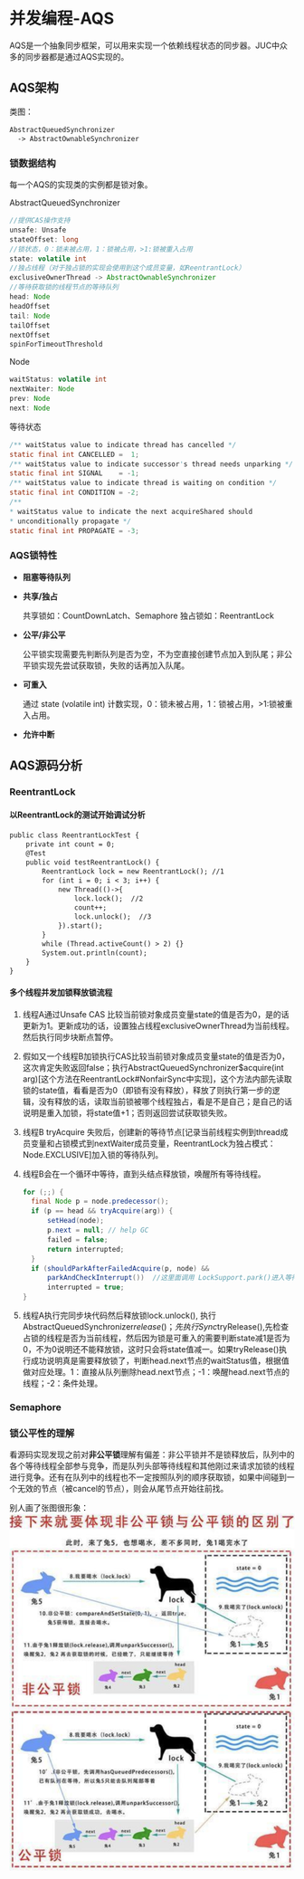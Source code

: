 # 并发编程-AQS

AQS是一个抽象同步框架，可以用来实现一个依赖线程状态的同步器。JUC中众多的同步器都是通过AQS实现的。

## AQS架构

类图：
```
AbstractQueuedSynchronizer
  -> AbstractOwnableSynchronizer
```

### 锁数据结构

每一个AQS的实现类的实例都是锁对象。

AbstractQueuedSynchronizer
```java
//提供CAS操作支持
unsafe: Unsafe
stateOffset: long
//锁状态，0：锁未被占用，1：锁被占用，>1:锁被重入占用
state: volatile int
//独占线程（对于独占锁的实现会使用到这个成员变量，如ReentrantLock）
exclusiveOwnerThread -> AbstractOwnableSynchronizer  
//等待获取锁的线程节点的等待队列
head: Node
headOffset
tail: Node
tailOffset
nextOffset
spinForTimeoutThreshold
```
Node
```java
waitStatus: volatile int
nextWaiter: Node
prev: Node
next: Node
```
等待状态
```java
/** waitStatus value to indicate thread has cancelled */
static final int CANCELLED =  1;
/** waitStatus value to indicate successor's thread needs unparking */
static final int SIGNAL    = -1;
/** waitStatus value to indicate thread is waiting on condition */
static final int CONDITION = -2;
/**
* waitStatus value to indicate the next acquireShared should
* unconditionally propagate */
static final int PROPAGATE = -3;
```

### AQS锁特性

+ **阻塞等待队列**

+ **共享/独占**

  共享锁如：CountDownLatch、Semaphore
  独占锁如：ReentrantLock

+ **公平/非公平**

  公平锁实现需要先判断队列是否为空，不为空直接创建节点加入到队尾；非公平锁实现先尝试获取锁，失败的话再加入队尾。

+ **可重入**

  通过 state (volatile int) 计数实现，0：锁未被占用，1：锁被占用，>1:锁被重入占用。

+ **允许中断**



## AQS源码分析

### ReentrantLock

#### 以ReentrantLock的测试开始调试分析

```
public class ReentrantLockTest {
    private int count = 0;
    @Test
    public void testReentrantLock() {
        ReentrantLock lock = new ReentrantLock(); //1
        for (int i = 0; i < 3; i++) {
            new Thread(()->{
                lock.lock();  //2
                count++;
                lock.unlock();  //3
            }).start();
        }
        while (Thread.activeCount() > 2) {}
        System.out.println(count);
    }
}
```

#### **多个线程并发加锁释放锁流程**

  1) 线程A通过Unsafe CAS 比较当前锁对象成员变量state的值是否为0，是的话更新为1。更新成功的话，设置独占线程exclusiveOwnerThread为当前线程。然后执行同步块断点暂停。

  2) 假如又一个线程B加锁执行CAS比较当前锁对象成员变量state的值是否为0，这次肯定失败返回false；执行AbstractQueuedSynchronizer$acquire(int arg)[这个方法在ReentrantLock#NonfairSync中实现]，这个方法内部先读取锁的state值，看看是否为0（即锁有没有释放），释放了则执行第一步的逻辑，没有释放的话，读取当前锁被哪个线程独占，看是不是自己；是自己的话说明是重入加锁，将state值+1；否则返回尝试获取锁失败。

  3) 线程B tryAcquire 失败后，创建新的等待节点[记录当前线程实例到thread成员变量和占锁模式到nextWaiter成员变量，ReentrantLock为独占模式：Node.EXCLUSIVE]加入锁的等待队列。

  4) 线程B会在一个循环中等待，直到头结点释放锁，唤醒所有等待线程。
      ```java
      for (;;) {
        final Node p = node.predecessor();
        if (p == head && tryAcquire(arg)) {
            setHead(node);
            p.next = null; // help GC
            failed = false;
            return interrupted;
        }
        if (shouldParkAfterFailedAcquire(p, node) &&
            parkAndCheckInterrupt())  //这里面调用 LockSupport.park()进入等待
            interrupted = true;
      }
      ```

  5) 线程A执行完同步块代码然后释放锁lock.unlock(), 执行AbstractQueuedSynchronizer$release()；先执行 Sync$tryRelease(),先检查占锁的线程是否为当前线程，然后因为锁是可重入的需要判断state减1是否为0，不为0说明还不能释放锁，这时只会将state值减一。如果tryRelease()执行成功说明真是需要释放锁了，判断head.next节点的waitStatus值，根据值做对应处理。1：直接从队列删除head.next节点；-1：唤醒head.next节点的线程；-2：条件处理。

### Semaphore



### 锁公平性的理解

看源码实现发现之前对**非公平锁**理解有偏差：非公平锁并不是锁释放后，队列中的各个等待线程全部参与竞争，而是队列头部等待线程和其他刚过来请求加锁的线程进行竞争。还有在队列中的线程也不一定按照队列的顺序获取锁，如果中间碰到一个无效的节点（被cancel的节点），则会从尾节点开始往前找。

别人画了张图很形象：
![AQS公平锁和非公平锁区别](./imgs/AQS公平锁和非公平锁区别.png)

